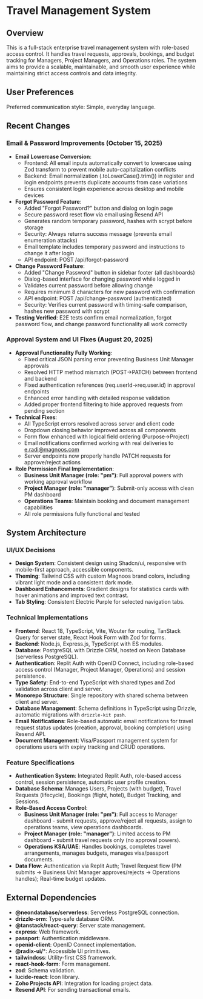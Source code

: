 # Travel Management System

## Overview

This is a full-stack enterprise travel management system with role-based access control. It handles travel requests, approvals, bookings, and budget tracking for Managers, Project Managers, and Operations roles. The system aims to provide a scalable, maintainable, and smooth user experience while maintaining strict access controls and data integrity.

## User Preferences

Preferred communication style: Simple, everyday language.

## Recent Changes

### Email & Password Improvements (October 15, 2025)
- **Email Lowercase Conversion**: 
  - Frontend: All email inputs automatically convert to lowercase using Zod transform to prevent mobile auto-capitalization conflicts
  - Backend: Email normalization (.toLowerCase().trim()) in register and login endpoints prevents duplicate accounts from case variations
  - Ensures consistent login experience across desktop and mobile devices
- **Forgot Password Feature**:
  - Added "Forgot Password?" button and dialog on login page
  - Secure password reset flow via email using Resend API
  - Generates random temporary password, hashes with scrypt before storage
  - Security: Always returns success message (prevents email enumeration attacks)
  - Email template includes temporary password and instructions to change it after login
  - API endpoint: POST /api/forgot-password
- **Change Password Feature**:
  - Added "Change Password" button in sidebar footer (all dashboards)
  - Dialog-based interface for changing password while logged in
  - Validates current password before allowing change
  - Requires minimum 8 characters for new password with confirmation
  - API endpoint: POST /api/change-password (authenticated)
  - Security: Verifies current password with timing-safe comparison, hashes new password with scrypt
- **Testing Verified**: E2E tests confirm email normalization, forgot password flow, and change password functionality all work correctly

### Approval System and UI Fixes (August 20, 2025)
- **Approval Functionality Fully Working**: 
  - Fixed critical JSON parsing error preventing Business Unit Manager approvals
  - Resolved HTTP method mismatch (POST→PATCH) between frontend and backend
  - Fixed authentication references (req.userId→req.user.id) in approval endpoints
  - Enhanced error handling with detailed response validation
  - Added proper frontend filtering to hide approved requests from pending section
- **Technical Fixes**:
  - All TypeScript errors resolved across server and client code
  - Dropdown closing behavior improved across all components
  - Form flow enhanced with logical field ordering (Purpose→Project)
  - Email notifications confirmed working with real deliveries to e.radi@magnoos.com
  - Server endpoints now properly handle PATCH requests for approve/reject actions
- **Role Permission Final Implementation**: 
  - **Business Unit Manager (role: "pm")**: Full approval powers with working approval workflow
  - **Project Manager (role: "manager")**: Submit-only access with clean PM dashboard
  - **Operations Teams**: Maintain booking and document management capabilities
  - All role permissions fully functional and tested

## System Architecture

### UI/UX Decisions
- **Design System**: Consistent design using Shadcn/ui, responsive with mobile-first approach, accessible components.
- **Theming**: Tailwind CSS with custom Magnoos brand colors, including vibrant light mode and a consistent dark mode.
- **Dashboard Enhancements**: Gradient designs for statistics cards with hover animations and improved text contrast.
- **Tab Styling**: Consistent Electric Purple for selected navigation tabs.

### Technical Implementations
- **Frontend**: React 18, TypeScript, Vite, Wouter for routing, TanStack Query for server state, React Hook Form with Zod for forms.
- **Backend**: Node.js, Express.js, TypeScript with ES modules.
- **Database**: PostgreSQL with Drizzle ORM, hosted on Neon Database (serverless PostgreSQL).
- **Authentication**: Replit Auth with OpenID Connect, including role-based access control (Manager, Project Manager, Operations) and session persistence.
- **Type Safety**: End-to-end TypeScript with shared types and Zod validation across client and server.
- **Monorepo Structure**: Single repository with shared schema between client and server.
- **Database Management**: Schema definitions in TypeScript using Drizzle, automatic migrations with `drizzle-kit push`.
- **Email Notifications**: Role-based automatic email notifications for travel request status updates (creation, approval, booking completion) using Resend API.
- **Document Management**: Visa/Passport management system for operations users with expiry tracking and CRUD operations.

### Feature Specifications
- **Authentication System**: Integrated Replit Auth, role-based access control, session persistence, automatic user profile creation.
- **Database Schema**: Manages Users, Projects (with budget), Travel Requests (lifecycle), Bookings (flight, hotel), Budget Tracking, and Sessions.
- **Role-Based Access Control**:
    - **Business Unit Manager (role: "pm")**: Full access to Manager dashboard - submit requests, approve/reject all requests, assign to operations teams, view operations dashboards.
    - **Project Manager (role: "manager")**: Limited access to PM dashboard - submit travel requests only (no approval powers).
    - **Operations KSA/UAE**: Handles bookings, completes travel arrangements, manages budgets, manages visa/passport documents.
- **Data Flow**: Authentication via Replit Auth; Travel Request flow (PM submits → Business Unit Manager approves/rejects → Operations handles); Real-time budget updates.

## External Dependencies

- **@neondatabase/serverless**: Serverless PostgreSQL connection.
- **drizzle-orm**: Type-safe database ORM.
- **@tanstack/react-query**: Server state management.
- **express**: Web framework.
- **passport**: Authentication middleware.
- **openid-client**: OpenID Connect implementation.
- **@radix-ui/***: Accessible UI primitives.
- **tailwindcss**: Utility-first CSS framework.
- **react-hook-form**: Form management.
- **zod**: Schema validation.
- **lucide-react**: Icon library.
- **Zoho Projects API**: Integration for loading project data.
- **Resend API**: For sending transactional emails.